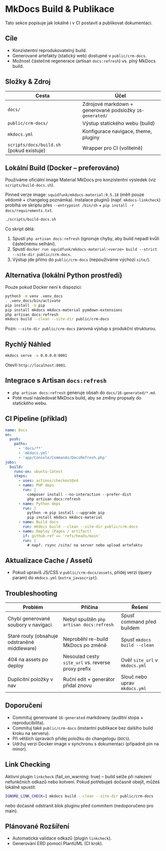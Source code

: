 # MkDocs Build & Publikace

Tato sekce popisuje jak lokálně i v CI postavit a publikovat dokumentaci.

## Cíle
- Konzistentní reprodukovatelný build.
- Generované artefakty (statický web) dostupné v `public/crm-docs`.
- Možnost částečné regenerace (artisan `docs:refresh`) vs. plný MkDocs build.

## Složky & Zdroj
| Cesta | Účel |
|-------|------|
| `docs/` | Zdrojové markdown + generované podsložky `16-generated/` |
| `public/crm-docs/` | Výstup statického webu (build) |
| `mkdocs.yml` | Konfigurace navigace, theme, pluginy |
| `scripts/docs/build.sh` (pokud existuje) | Wrapper pro CI (volitelně) |

## Lokální Build (Docker – preferováno)
Používáme oficiální image Material MkDocs pro konzistentní výsledek (viz `scripts/build-docs.sh`).

Pinned verze image: `squidfunk/mkdocs-material:9.5.18` (měň pouze vědomě + changelog poznámka).
Instalace pluginů (např. `mkdocs-linkcheck`) probíhá ve skriptu přes `--entrypoint /bin/sh` + `pip install -r docs/requirements.txt`.

```bash
./scripts/build-docs.sh
```

Co skript dělá:
1. Spustí `php artisan docs:refresh` (ignoruje chyby, aby build nepadl kvůli částečnému selhání).
2. Spustí `docker run squidfunk/mkdocs-material:<verze> build --strict --site-dir public/crm-docs`.
3. Výstup jde přímo do `public/crm-docs` (nepoužíváme výchozí `site/`).

## Alternativa (lokální Python prostředí)
Pouze pokud Docker není k dispozici:
```bash
python3 -m venv .venv_docs
. .venv_docs/bin/activate
pip install -U pip
pip install mkdocs mkdocs-material pymdown-extensions
php artisan docs:refresh
mkdocs build --clean --site-dir public/crm-docs
```
Pozn: `--site-dir public/crm-docs` zarovná výstup s produkční strukturou.

## Rychlý Náhled
```bash
mkdocs serve -a 0.0.0.0:8001
```
Otevři `http://localhost:8001`.

## Integrace s Artisan `docs:refresh`
- `php artisan docs:refresh` generuje obsah do `docs/16-generated/*.md`.
- Poté musí následovat MkDocs build, aby se změny propsaly do statického webu.

## CI Pipeline (příklad)
```yaml
name: Docs
on:
  push:
    paths:
      - 'docs/**'
      - 'mkdocs.yml'
      - 'app/Console/Commands/DocsRefresh.php'
jobs:
  build:
    runs-on: ubuntu-latest
    steps:
      - uses: actions/checkout@v4
      - name: PHP deps
        run: |
          composer install --no-interaction --prefer-dist
          php artisan docs:refresh
      - name: Python deps
        run: |
          python -m pip install --upgrade pip
          pip install mkdocs mkdocs-material
      - name: Build docs
        run: mkdocs build --clean --site-dir public/crm-docs
      - name: Deploy (Pages / artifact)
        if: github.ref == 'refs/heads/main'
        run: |
          # např. rsync /site/ na server nebo upload artefaktu
```

## Aktualizace Cache / Assetů
- Pokud upravíš JS/CSS v `public/crm-docs/assets`, přidej verzi (query param) do `mkdocs.yml` (`extra_javascript`).

## Troubleshooting
| Problém | Příčina | Řešení |
|---------|---------|--------|
| Chybí generované soubory v navigaci | Nebyl spuštěn `php artisan docs:refresh` | Spusť command před buildem |
| Staré routy (obsahuje odstraněné middleware) | Neproběhl re-build MkDocs po změně | Spusť `mkdocs build --clean` |
| 404 na assets po deploy | Nesoulad cesty `site_url` vs. reverse proxy prefix | Ověř `site_url` v `mkdocs.yml` |
| Duplicitní položky v nav | Ruční edit + generátor přidal znovu | Slouč nebo uprav `mkdocs.yml` |

## Doporučení
- Commituj generované `16-generated` markdowny (auditní stopa + reproducibilita).
- Commituj také `public/crm-docs` (instantní publikace bez dalšího build kroku na serveru).
- Při větších úpravách přidej položku do changelogu (`DOCS`).
- Udržuj verzi Docker image v synchronu s dokumentací (případně pin na minor).

## Link Checking
Aktivní plugin `linkcheck` (fail_on_warning: true) – build selže při nalezení nefunkčních odkazů nebo kotvení. Pokud potřebuješ dočasně obejít, můžeš lokálně spustit:

```bash
IGNORE_LINK_CHECK=1 mkdocs build --clean --site-dir public/crm-docs
```

nebo dočasně odstranit blok pluginu před commitem (nedoporučeno pro main).

## Plánované Rozšíření
- Automatická validace odkazů (plugin `linkcheck`).
- Generování ERD pomocí PlantUML (CI krok).
